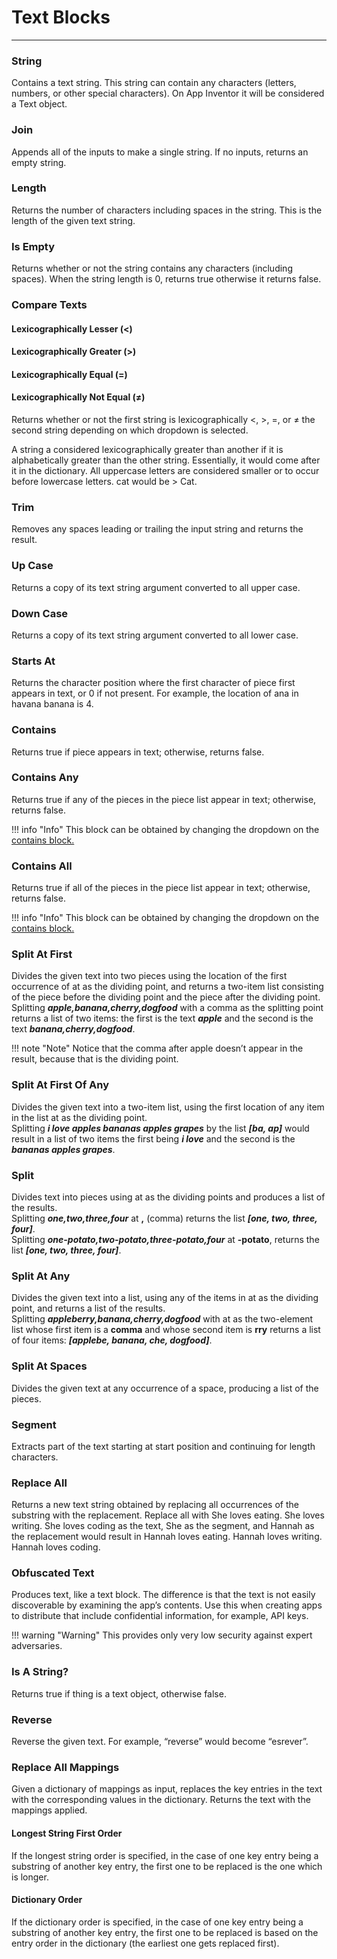 <!--
  Copyright © 2013-2021 MIT, All rights reserved
  Released under the Apache License, Version 2.0
  http://www.apache.org/licenses/LICENSE-2.0
-->

# Text Blocks

---

### String

<div id = "text" type = "ai-2-block"></div>

Contains a text string.
This string can contain any characters (letters, numbers, or other special characters). On App Inventor it will be considered a Text object.

### Join

<div id = "text_join" type = "ai-2-default-block"></div>

Appends all of the inputs to make a single string. If no inputs, returns an empty string.

### Length

<div id = "text_length" type = "ai-2-block"></div>

Returns the number of characters including spaces in the string. This is the length of the given text string.

### Is Empty

<div id = "text_isEmpty" type = "ai-2-block"></div>

Returns whether or not the string contains any characters (including spaces). When the string length is 0, returns true otherwise it returns false.

### Compare Texts

#### Lexicographically Lesser (<)

<div id = "text_compare" type = "ai-2-block"></div>

#### Lexicographically Greater (>)

<div id = "text_compare_gt" type = "ai-2-default-block"></div>

#### Lexicographically Equal (=)

<div id = "text_compare_eq" type = "ai-2-default-block"></div>

#### Lexicographically Not Equal (≠)

<div id = "text_compare_neq" type = "ai-2-default-block"></div>

Returns whether or not the first string is lexicographically <, >, =, or ≠ the second string depending on which dropdown is selected.

A string a considered lexicographically greater than another if it is alphabetically greater than the other string. Essentially, it would come after it in the dictionary. All uppercase letters are considered smaller or to occur before lowercase letters. cat would be > Cat.

### Trim

<div id = "text_trim" type = "ai-2-block"></div>

Removes any spaces leading or trailing the input string and returns the result.

### Up Case

<div id = "text_changeCase" type = "ai-2-block"></div>

Returns a copy of its text string argument converted to all upper case.

### Down Case

<div id = "text_downCase" type = "ai-2-default-block"></div>

Returns a copy of its text string argument converted to all lower case.

### Starts At

<div id = "text_starts_at" type = "ai-2-block"></div>

Returns the character position where the first character of piece first appears in text, or 0 if not present. For example, the location of ana in havana banana is 4.

### Contains

<div id = "text_contains" type = "ai-2-block"></div>

Returns true if piece appears in text; otherwise, returns false.

### Contains Any

<div id = "text_containsAny" type = "ai-2-default-block"></div>

Returns true if any of the pieces in the piece list appear in text; otherwise, returns false.

!!! info "Info"
    This block can be obtained by changing the dropdown on the [contains block.](#contains)

### Contains All

<div id = "text_containsAll" type = "ai-2-default-block"></div>

Returns true if all of the pieces in the piece list appear in text; otherwise, returns false.

!!! info "Info"
    This block can be obtained by changing the dropdown on the [contains block.](#contains)

### Split At First

<div id = "text_splitAtFirst" type = "ai-2-default-block"></div>

Divides the given text into two pieces using the location of the first occurrence of at as the dividing point, and returns a two-item list consisting of the piece before the dividing point and the piece after the dividing point.   
Splitting ***apple,banana,cherry,dogfood*** with a comma as the splitting point returns a list of two items: the first is the text ***apple*** and the second is the text ***banana,cherry,dogfood***.  

!!! note "Note"
    Notice that the comma after apple doesn’t appear in the result, because that is the dividing point.

### Split At First Of Any

<div id = "text_splitAtFirstOfAny" type = "ai-2-default-block"></div>

Divides the given text into a two-item list, using the first location of any item in the list at as the dividing point.   
Splitting ***i love apples bananas apples grapes*** by the list ***[ba, ap]*** would result in a list of two items the first being ***i love*** and the second is the ***bananas apples grapes***.

### Split

<div id = "text_split" type = "ai-2-block"></div>

Divides text into pieces using at as the dividing points and produces a list of the results.   
Splitting ***one,two,three,four*** at **,** (comma) returns the list ***[one, two, three, four]***.   
Splitting ***one-potato,two-potato,three-potato,four*** at **-potato**, returns the list ***[one, two, three, four]***.

### Split At Any

<div id = "text_splitAtAny" type = "ai-2-default-block"></div>

Divides the given text into a list, using any of the items in at as the dividing point, and returns a list of the results.   
Splitting ***appleberry,banana,cherry,dogfood*** with at as the two-element list whose first item is a **comma** and whose second item is **rry** returns a list of four items: ***[applebe, banana, che, dogfood]***.

### Split At Spaces

<div id = "text_split_at_spaces" type = "ai-2-block"></div>

Divides the given text at any occurrence of a space, producing a list of the pieces.

### Segment

<div id = "text_segment" type = "ai-2-block"></div>

Extracts part of the text starting at start position and continuing for length characters.

### Replace All

<div id = "text_replace_all" type = "ai-2-block"></div>

Returns a new text string obtained by replacing all occurrences of the substring with the replacement.
Replace all with She loves eating. She loves writing. She loves coding as the text, She as the segment, and Hannah as the replacement would result in Hannah loves eating. Hannah loves writing. Hannah loves coding.

### Obfuscated Text

<div id = "obfuscated_text" type = "ai-2-block"></div>

Produces text, like a text block. The difference is that the text is not easily discoverable by examining the app’s contents. Use this when creating apps to distribute that include confidential information, for example, API keys.

!!! warning "Warning"
    This provides only very low security against expert adversaries.

### Is A String?

<div id = "text_is_string" type = "ai-2-block"></div>

Returns true if thing is a text object, otherwise false.

### Reverse

<div id = "text_reverse" type = "ai-2-block"></div>

Reverse the given text. For example, “reverse” would become “esrever”.

### Replace All Mappings

Given a dictionary of mappings as input, replaces the key entries in the text with the corresponding values in the dictionary. Returns the text with the mappings applied.

#### Longest String First Order

<div id = "text_replace_mappings" type = "ai-2-block"></div>

If the longest string order is specified, in the case of one key entry being a substring of another key entry, the first one to be replaced is the one which is longer.

#### Dictionary Order

<div id = "text_replace_mappings_dictionary_order" type = "ai-2-default-block"></div>

If the dictionary order is specified, in the case of one key entry being a substring of another key entry, the first one to be replaced is based on the entry order in the dictionary (the earliest one gets replaced first).
